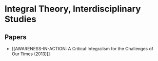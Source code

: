 # Integral Theory, Interdisciplinary Studies

## Papers

- [[AWARENESS-IN-ACTION: A Critical Integralism for the Challenges of Our Times (2013)]]
